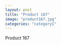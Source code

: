 ```yaml
---
layout: post
title: "Product 167"
image: "product167.jpg"
categories: "category1"
---
```

Product 167
